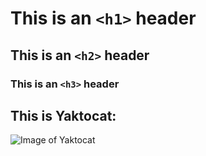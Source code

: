 # This is an `<h1>` header

## This is an `<h2>` header

### This is an `<h3>` header


## This is Yaktocat:
![Image of Yaktocat](https://octodex.github.com/images/yaktocat.png)
